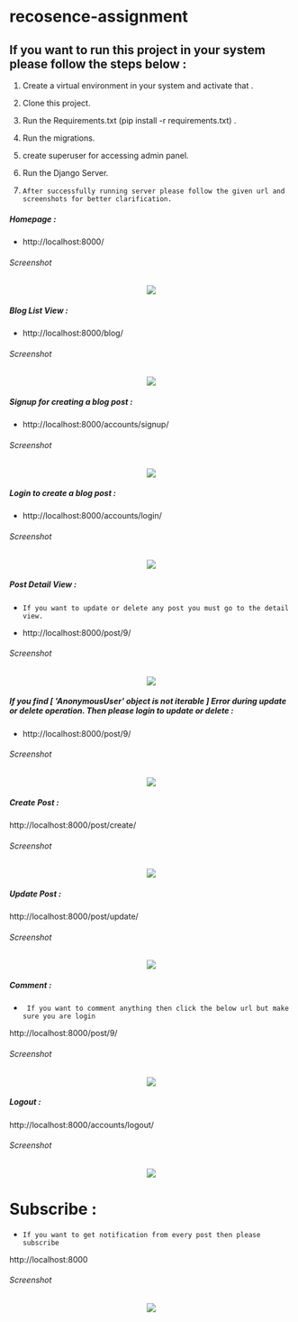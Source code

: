 # recosence-assignment


## If you want to run this project in your system please follow the steps below :
 
1. Create a virtual environment in your system and activate that .
2. Clone this project.
3. Run the Requirements.txt (pip install -r requirements.txt) .
4. Run the migrations.
5. create superuser for accessing admin panel.
6. Run the Django Server.

7. `After successfully running server please follow the given url and screenshots for better clarification.`

##### Homepage  :
- http://localhost:8000/

###### Screenshot

<p align="center"> 
<img src="src/Screenshots/homepage_intro.png">
</p>


##### Blog List View  :
- http://localhost:8000/blog/

###### Screenshot

<p align="center"> 
<img src="src/Screenshots/blogs.png">
</p>


##### Signup for creating a blog post  :
- http://localhost:8000/accounts/signup/

###### Screenshot

<p align="center"> 
<img src="src/Screenshots/signup.png">
</p>


##### Login to create a blog post  :
- http://localhost:8000/accounts/login/

###### Screenshot

<p align="center"> 
<img src="src/Screenshots/signin.png">
</p>

##### Post Detail View  :
* `If you want to update or delete any post you must go to the detail view.`
- http://localhost:8000/post/9/

###### Screenshot

<p align="center"> 
<img src="src/Screenshots/update_delete.png">
</p>


##### If you find [ 'AnonymousUser' object is not iterable ] Error during update or delete operation. Then please login to update or delete :

- http://localhost:8000/post/9/

###### Screenshot

<p align="center"> 
<img src="src/Screenshots/error.png">
</p>

##### Create Post  :

http://localhost:8000/post/create/

###### Screenshot

<p align="center"> 
<img src="src/Screenshots/create_article.png">
</p>


##### Update Post  :

http://localhost:8000/post/update/

###### Screenshot

<p align="center"> 
<img src="src/Screenshots/update.png">
</p>

##### Comment :
* ` If you want to comment anything then click the below url but make sure you are login`

http://localhost:8000/post/9/
###### Screenshot

<p align="center"> 
<img src="src/Screenshots/commentsection_previouspost.png">
</p>

##### Logout :

http://localhost:8000/accounts/logout/
###### Screenshot

<p align="center"> 
<img src="src/Screenshots/logout.png">
</p>


# Subscribe :
* `If you want to get notification from every post then please subscribe`

http://localhost:8000
###### Screenshot


<p align="center"> 
<img src="src/Screenshots/newsletter.png">
</p>